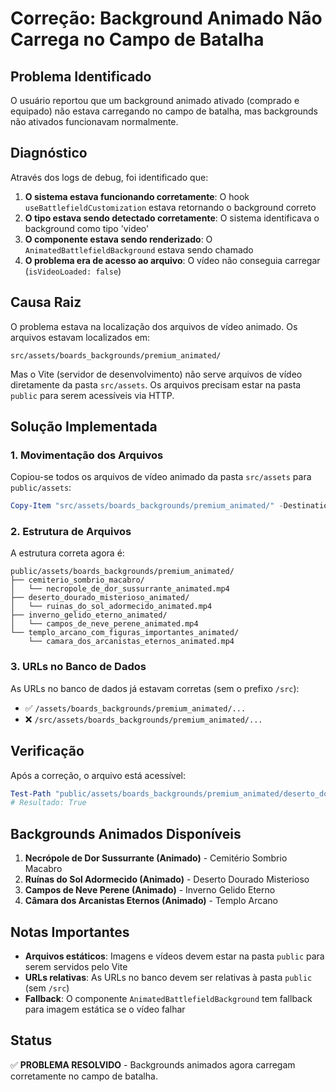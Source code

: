 # Correção: Background Animado Não Carrega no Campo de Batalha

## Problema Identificado

O usuário reportou que um background animado ativado (comprado e equipado) não estava carregando no campo de batalha, mas backgrounds não ativados funcionavam normalmente.

## Diagnóstico

Através dos logs de debug, foi identificado que:

1. **O sistema estava funcionando corretamente**: O hook `useBattlefieldCustomization` estava retornando o background correto
2. **O tipo estava sendo detectado corretamente**: O sistema identificava o background como tipo 'video'
3. **O componente estava sendo renderizado**: O `AnimatedBattlefieldBackground` estava sendo chamado
4. **O problema era de acesso ao arquivo**: O vídeo não conseguia carregar (`isVideoLoaded: false`)

## Causa Raiz

O problema estava na localização dos arquivos de vídeo animado. Os arquivos estavam localizados em:
```
src/assets/boards_backgrounds/premium_animated/
```

Mas o Vite (servidor de desenvolvimento) não serve arquivos de vídeo diretamente da pasta `src/assets`. Os arquivos precisam estar na pasta `public` para serem acessíveis via HTTP.

## Solução Implementada

### 1. Movimentação dos Arquivos

Copiou-se todos os arquivos de vídeo animado da pasta `src/assets` para `public/assets`:

```powershell
Copy-Item "src/assets/boards_backgrounds/premium_animated/" -Destination "public/assets/boards_backgrounds/" -Recurse -Force
```

### 2. Estrutura de Arquivos

A estrutura correta agora é:
```
public/assets/boards_backgrounds/premium_animated/
├── cemiterio_sombrio_macabro/
│   └── necropole_de_dor_sussurrante_animated.mp4
├── deserto_dourado_misterioso_animated/
│   └── ruinas_do_sol_adormecido_animated.mp4
├── inverno_gelido_eterno_animated/
│   └── campos_de_neve_perene_animated.mp4
└── templo_arcano_com_figuras_importantes_animated/
    └── camara_dos_arcanistas_eternos_animated.mp4
```

### 3. URLs no Banco de Dados

As URLs no banco de dados já estavam corretas (sem o prefixo `/src`):
- ✅ `/assets/boards_backgrounds/premium_animated/...`
- ❌ `/src/assets/boards_backgrounds/premium_animated/...`

## Verificação

Após a correção, o arquivo está acessível:
```powershell
Test-Path "public/assets/boards_backgrounds/premium_animated/deserto_dourado_misterioso_animated/ruinas_do_sol_adormecido_animated.mp4"
# Resultado: True
```

## Backgrounds Animados Disponíveis

1. **Necrópole de Dor Sussurrante (Animado)** - Cemitério Sombrio Macabro
2. **Ruínas do Sol Adormecido (Animado)** - Deserto Dourado Misterioso
3. **Campos de Neve Perene (Animado)** - Inverno Gelido Eterno
4. **Câmara dos Arcanistas Eternos (Animado)** - Templo Arcano

## Notas Importantes

- **Arquivos estáticos**: Imagens e vídeos devem estar na pasta `public` para serem servidos pelo Vite
- **URLs relativas**: As URLs no banco devem ser relativas à pasta `public` (sem `/src`)
- **Fallback**: O componente `AnimatedBattlefieldBackground` tem fallback para imagem estática se o vídeo falhar

## Status

✅ **PROBLEMA RESOLVIDO** - Backgrounds animados agora carregam corretamente no campo de batalha. 